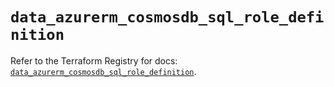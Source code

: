 # `data_azurerm_cosmosdb_sql_role_definition`

Refer to the Terraform Registry for docs: [`data_azurerm_cosmosdb_sql_role_definition`](https://registry.terraform.io/providers/hashicorp/azurerm/4.15.0/docs/data-sources/cosmosdb_sql_role_definition).

